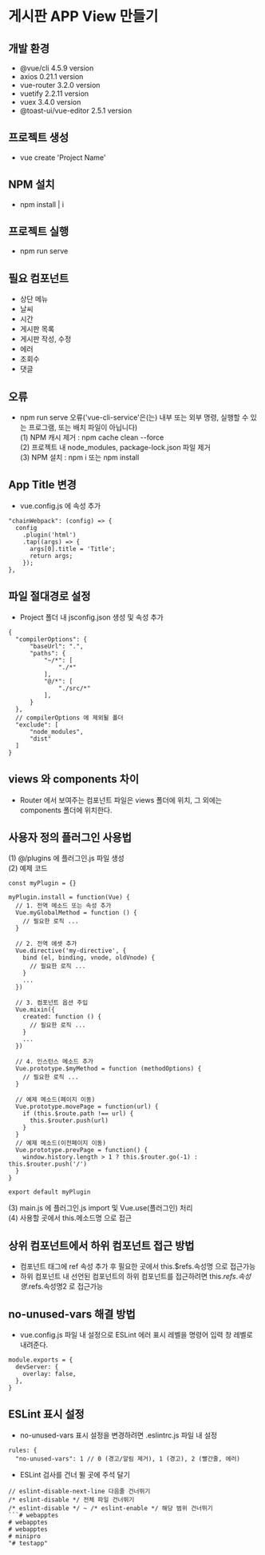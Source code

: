 # 게시판 APP View 만들기

## 개발 환경
- @vue/cli 4.5.9 version
- axios 0.21.1 version
- vue-router 3.2.0 version
- vuetify 2.2.11 version
- vuex 3.4.0 version
- @toast-ui/vue-editor 2.5.1 version

## 프로젝트 생성
- vue create 'Project Name'

## NPM 설치
- npm install | i

## 프로젝트 실행
- npm run serve

## 필요 컴포넌트
- 상단 메뉴
- 날씨
- 시간
- 게시판 목록
- 게시판 작성, 수정
- 에러
- 조회수
- 댓글

## 오류
- npm run serve 오류('vue-cli-service'은(는) 내부 또는 외부 명령, 실행할 수 있는 프로그램, 또는 배치 파일이 아닙니다)  
  (1) NPM 캐시 제거 : npm cache clean --force  
  (2) 프로젝트 내 node_modules, package-lock.json 파일 제거  
  (3) NPM 설치 : npm i 또는 npm install  

## App Title 변경
- vue.config.js 에 속성 추가
```
"chainWebpack": (config) => {
  config
    .plugin('html')
    .tap((args) => {
      args[0].title = 'Title';
      return args;
    });
},
```

## 파일 절대경로 설정
- Project 폴더 내 jsconfig.json 생성 및 속성 추가
```
{
  "compilerOptions": {
      "baseUrl": ".",
      "paths": {
          "~/*": [
              "./*"
          ],
          "@/*": [
              "./src/*"
          ],
      }
  },
  // compilerOptions 에 제외될 폴더
  "exclude": [
      "node_modules",
      "dist"
  ]
}
```

## views 와 components 차이
- Router 에서 보여주는 컴포넌트 파일은 views 폴더에 위치, 그 외에는 components 폴더에 위치한다.

## 사용자 정의 플러그인 사용법
(1) @/plugins 에 플러그인.js 파일 생성  
(2) 예제 코드
```
const myPlugin = {}

myPlugin.install = function(Vue) {
  // 1. 전역 메소드 또는 속성 추가
  Vue.myGlobalMethod = function () {
    // 필요한 로직 ...
  }

  // 2. 전역 에셋 추가
  Vue.directive('my-directive', {
    bind (el, binding, vnode, oldVnode) {
      // 필요한 로직 ...
    }
    ...
  })

  // 3. 컴포넌트 옵션 주입
  Vue.mixin({
    created: function () {
      // 필요한 로직 ...
    }
    ...
  })

  // 4. 인스턴스 메소드 추가
  Vue.prototype.$myMethod = function (methodOptions) {
    // 필요한 로직 ...
  }

  // 예제 메소드(페이지 이동)
  Vue.prototype.movePage = function(url) {
    if (this.$route.path !== url) {
      this.$router.push(url)
    }
  }
  // 예제 메소드(이전페이지 이동)
  Vue.prototype.prevPage = function() {
    window.history.length > 1 ? this.$router.go(-1) : this.$router.push('/')
  }
}

export default myPlugin
```
(3) main.js 에 플러그인.js import 및 Vue.use(플러그인) 처리  
(4) 사용할 곳에서 this.메소드명 으로 접근

## 상위 컴포넌트에서 하위 컴포넌트 접근 방법
- 컴포넌트 태그에 ref 속성 추가 후 필요한 곳에서 this.$refs.속성명 으로 접근가능
- 하위 컴포넌트 내 선언된 컴포넌트의 하위 컴포넌트를 접근하려면 this.$refs.속성명.$refs.속성명2 로 접근가능

## no-unused-vars 해결 방법
- vue.config.js 파일 내 설정으로 ESLint 에러 표시 레벨을 명령어 입력 창 레벨로 내려준다.
```
module.exports = {
  devServer: {
    overlay: false,
  },
}
```

## ESLint 표시 설정
- no-unused-vars 표시 설정을 변경하려면 .eslintrc.js 파일 내 설정
```
rules: {
  "no-unused-vars": 1 // 0 (경고/알림 제거), 1 (경고), 2 (빨간줄, 에러)
```
- ESLint 검사를 건너 뛸 곳에 주석 달기
```
// eslint-disable-next-line 다음줄 건너뛰기
/* eslint-disable */ 전체 파일 건너뛰기
/* eslint-disable */ ~ /* eslint-enable */ 해당 범위 건너뛰기
```# webapptes
# webapptes
# webapptes
# minipro
"# testapp" 
